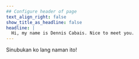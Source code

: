 ```yaml
---
## Configure header of page
text_align_right: false
show_title_as_headline: false
headline: |
  Hi, my name is Dennis Cabais. Nice to meet you.
---
```


<!-- this is a subheadline -->
Sinubukan ko lang naman ito!